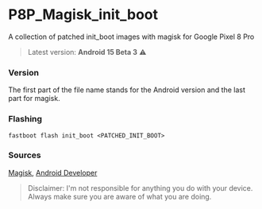 # P8P_Magisk_init_boot
A collection of patched init_boot images with magisk for Google Pixel 8 Pro

>Latest version: **Android 15 Beta 3**  ⚠️

### Version
The first part of the file name stands for the Android version and the last part for magisk.

### Flashing
`fastboot flash init_boot <PATCHED_INIT_BOOT>`

### Sources
[Magisk](https://github.com/topjohnwu/Magisk), [Android Developer](https://developer.android.com/about/versions/)

>Disclaimer: I'm not responsible for anything you do with your device. Always make sure you are aware of what you are doing.
